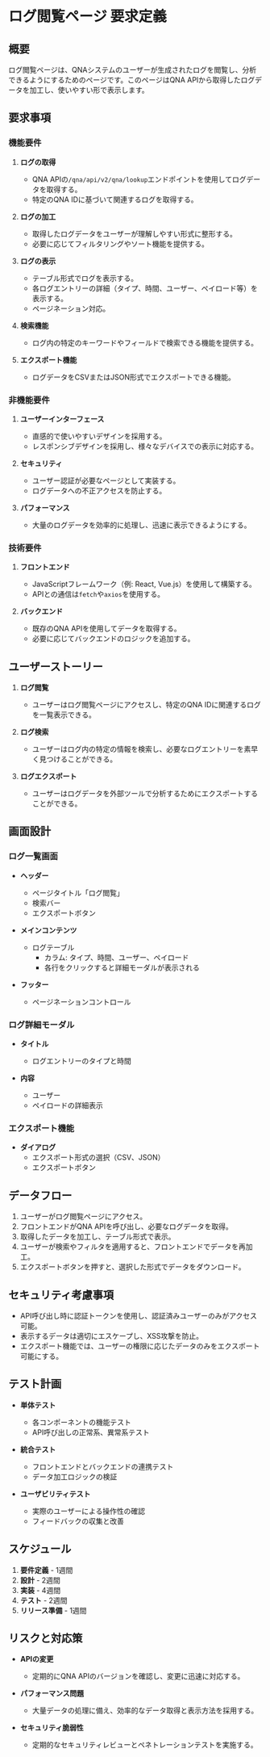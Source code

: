 # ログ閲覧ページ 要求定義

## 概要

ログ閲覧ページは、QNAシステムのユーザーが生成されたログを閲覧し、分析できるようにするためのページです。このページはQNA APIから取得したログデータを加工し、使いやすい形で表示します。

## 要求事項

### 機能要件

1. **ログの取得**
   - QNA APIの`/qna/api/v2/qna/lookup`エンドポイントを使用してログデータを取得する。
   - 特定のQNA IDに基づいて関連するログを取得する。

2. **ログの加工**
   - 取得したログデータをユーザーが理解しやすい形式に整形する。
   - 必要に応じてフィルタリングやソート機能を提供する。

3. **ログの表示**
   - テーブル形式でログを表示する。
   - 各ログエントリーの詳細（タイプ、時間、ユーザー、ペイロード等）を表示する。
   - ページネーション対応。

4. **検索機能**
   - ログ内の特定のキーワードやフィールドで検索できる機能を提供する。

5. **エクスポート機能**
   - ログデータをCSVまたはJSON形式でエクスポートできる機能。

### 非機能要件

1. **ユーザーインターフェース**
   - 直感的で使いやすいデザインを採用する。
   - レスポンシブデザインを採用し、様々なデバイスでの表示に対応する。

2. **セキュリティ**
   - ユーザー認証が必要なページとして実装する。
   - ログデータへの不正アクセスを防止する。

3. **パフォーマンス**
   - 大量のログデータを効率的に処理し、迅速に表示できるようにする。

### 技術要件

1. **フロントエンド**
   - JavaScriptフレームワーク（例: React, Vue.js）を使用して構築する。
   - APIとの通信は`fetch`や`axios`を使用する。

2. **バックエンド**
   - 既存のQNA APIを使用してデータを取得する。
   - 必要に応じてバックエンドのロジックを追加する。

## ユーザーストーリー

1. **ログ閲覧**
   - ユーザーはログ閲覧ページにアクセスし、特定のQNA IDに関連するログを一覧表示できる。

2. **ログ検索**
   - ユーザーはログ内の特定の情報を検索し、必要なログエントリーを素早く見つけることができる。

3. **ログエクスポート**
   - ユーザーはログデータを外部ツールで分析するためにエクスポートすることができる。

## 画面設計

### ログ一覧画面

- **ヘッダー**
  - ページタイトル「ログ閲覧」
  - 検索バー
  - エクスポートボタン

- **メインコンテンツ**
  - ログテーブル
    - カラム: タイプ、時間、ユーザー、ペイロード
    - 各行をクリックすると詳細モーダルが表示される

- **フッター**
  - ページネーションコントロール

### ログ詳細モーダル

- **タイトル**
  - ログエントリーのタイプと時間

- **内容**
  - ユーザー
  - ペイロードの詳細表示

### エクスポート機能

- **ダイアログ**
  - エクスポート形式の選択（CSV、JSON）
  - エクスポートボタン

## データフロー

1. ユーザーがログ閲覧ページにアクセス。
2. フロントエンドがQNA APIを呼び出し、必要なログデータを取得。
3. 取得したデータを加工し、テーブル形式で表示。
4. ユーザーが検索やフィルタを適用すると、フロントエンドでデータを再加工。
5. エクスポートボタンを押すと、選択した形式でデータをダウンロード。

## セキュリティ考慮事項

- API呼び出し時に認証トークンを使用し、認証済みユーザーのみがアクセス可能。
- 表示するデータは適切にエスケープし、XSS攻撃を防止。
- エクスポート機能では、ユーザーの権限に応じたデータのみをエクスポート可能にする。

## テスト計画

- **単体テスト**
  - 各コンポーネントの機能テスト
  - API呼び出しの正常系、異常系テスト

- **統合テスト**
  - フロントエンドとバックエンドの連携テスト
  - データ加工ロジックの検証

- **ユーザビリティテスト**
  - 実際のユーザーによる操作性の確認
  - フィードバックの収集と改善

## スケジュール

1. **要件定義** - 1週間
2. **設計** - 2週間
3. **実装** - 4週間
4. **テスト** - 2週間
5. **リリース準備** - 1週間

## リスクと対応策

- **APIの変更**
  - 定期的にQNA APIのバージョンを確認し、変更に迅速に対応する。

- **パフォーマンス問題**
  - 大量データの処理に備え、効率的なデータ取得と表示方法を採用する。

- **セキュリティ脆弱性**
  - 定期的なセキュリティレビューとペネトレーションテストを実施する。

